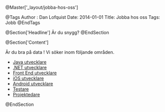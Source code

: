 @Master['_layout/jobba-hos-oss']

@Tags
Author : Dan Lofquist
Date: 2014-01-01
Title: Jobba hos oss
Tags: Jobb
@EndTags

@Section['Headline']
Är du snygg?
@EndSection

@Section['Content']

Är du bra på data ! Vi söker inom följande områden.

* [Java utvecklare](/jobb/java-utvecklare)
* [.NET utvecklare](/jobb/net-utvecklare)
* [Front End utvecklare](/jobb/front-end-utvecklare)
* [iOS utvecklare](/jobb/ios-utvecklare)
* [Android utvecklare](/jobb/android-utvecklare)
* [Testare](/jobb/testledare)
* [Projektedare](/jobb/projectledare)

@EndSection
